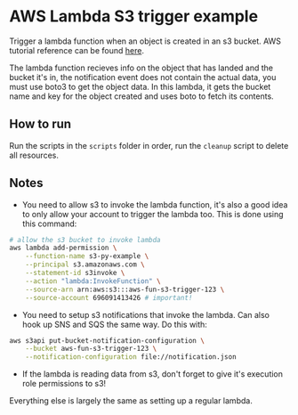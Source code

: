 # AWS Lambda S3 trigger example

Trigger a lambda function when an object is created in an s3 bucket. AWS tutorial reference can be found [here](https://docs.aws.amazon.com/lambda/latest/dg/with-s3-tutorial.html#with-s3-tutorial-create-policy).

The lambda function recieves info on the object that has landed and the bucket it's in, the notification event does not contain the actual data, you must use boto3 to get the object data. In this lambda, it gets the bucket name and key for the object created and uses boto to fetch its contents.

## How to run

Run the scripts in the `scripts` folder in order, run the `cleanup` script to delete all resources.

## Notes

- You need to allow s3 to invoke the lambda function, it's also a good idea to only allow your account to trigger the lambda too. This is done using this command:
```bash
# allow the s3 bucket to invoke lambda
aws lambda add-permission \
    --function-name s3-py-example \
    --principal s3.amazonaws.com \
    --statement-id s3invoke \
    --action "lambda:InvokeFunction" \
    --source-arn arn:aws:s3:::aws-fun-s3-trigger-123 \
    --source-account 696091413426 # important!
```

- You need to setup s3 notifications that invoke the lambda. Can also hook up SNS and SQS the same way. Do this with:
```bash
aws s3api put-bucket-notification-configuration \
    --bucket aws-fun-s3-trigger-123 \
    --notification-configuration file://notification.json
```

- If the lambda is reading data from s3, don't forget to give it's execution role permissions to s3!

Everything else is largely the same as setting up a regular lambda.
